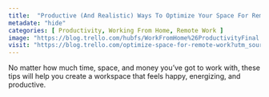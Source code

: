 ```yaml
---
title:  "Productive (And Realistic) Ways To Optimize Your Space For Remote Work"
metadate: "hide"
categories: [ Productivity, Working From Home, Remote Work ]
image: "https://blog.trello.com/hubfs/WorkFromHome%26ProductivityFinal.png#keepProtocol"
visit: "https://blog.trello.com/optimize-space-for-remote-work?utm_source=newsletter&utm_medium=email&utm_campaign=trello-Jan2021-newsletter2"
---
```

No matter how much time, space, and money you’ve got to work with, these tips will help you create a workspace that feels happy, energizing, and productive.